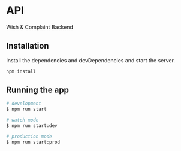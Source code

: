 # API

Wish & Complaint Backend

## Installation


Install the dependencies and devDependencies and start the server.

```sh
npm install
```


## Running the app

```bash
# development
$ npm run start

# watch mode
$ npm run start:dev

# production mode
$ npm run start:prod
```
